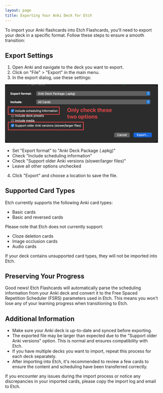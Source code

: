 ```yaml
---
layout: page
title: Exporting Your Anki Deck for Etch
---
```


To import your Anki flashcards into Etch Flashcards, you'll need to export your deck in a specific format. Follow these steps to ensure a smooth transition:

## Export Settings

1. Open Anki and navigate to the deck you want to export.
2. Click on "File" > "Export" in the main menu.
3. In the export dialog, use these settings:

![anki-export-instruction-image](/assets/anki-export-instruction.png)

- Set "Export format" to "Anki Deck Package (.apkg)"
- Check "Include scheduling information"
- Check "Support older Anki versions (slower/larger files)"
- Leave all other options unchecked

4. Click "Export" and choose a location to save the file.

## Supported Card Types

Etch currently supports the following Anki card types:

- Basic cards
- Basic and reversed cards

Please note that Etch does not currently support:

- Cloze deletion cards
- Image occlusion cards
- Audio cards

If your deck contains unsupported card types, they will not be imported into Etch.

## Preserving Your Progress

Good news! Etch Flashcards will automatically parse the scheduling information from your Anki deck and convert it to the Free Spaced Repetition Scheduler (FSRS) parameters used in Etch. This means you won't lose any of your learning progress when transitioning to Etch.

## Additional Information

- Make sure your Anki deck is up-to-date and synced before exporting.
- The exported file may be larger than expected due to the "Support older Anki versions" option. This is normal and ensures compatibility with Etch.
- If you have multiple decks you want to import, repeat this process for each deck separately.
- After importing into Etch, it's recommended to review a few cards to ensure the content and scheduling have been transferred correctly.

If you encounter any issues during the import process or notice any discrepancies in your imported cards, please copy the import log and email to Etch.
